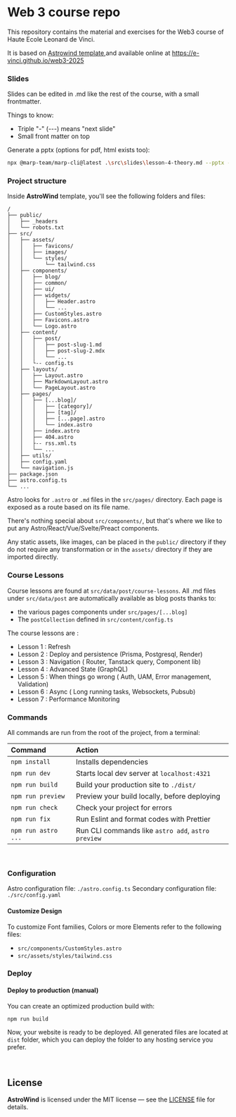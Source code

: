 # Web 3 course repo

This repository contains the material and exercises for the Web3 course of Haute Ecole Leonard de Vinci.

It is based on [Astrowind template](https://astro.build/themes/details/astrowind/),and available online at https://e-vinci.github.io/web3-2025


### Slides

Slides can be edited in .md like the rest of the course, with a small frontmatter.

Things to know:

- Triple "-" (---) means "next slide"
- Small front matter on top

Generate a pptx (options for pdf, html exists too):

````bash
npx @marp-team/marp-cli@latest .\src\slides\lesson-4-theory.md --pptx --o .\src\slides\lesson-4-theory.pptx
````

### Project structure

Inside **AstroWind** template, you'll see the following folders and files:

```
/
├── public/
│   ├── _headers
│   └── robots.txt
├── src/
│   ├── assets/
│   │   ├── favicons/
│   │   ├── images/
│   │   └── styles/
│   │       └── tailwind.css
│   ├── components/
│   │   ├── blog/
│   │   ├── common/
│   │   ├── ui/
│   │   ├── widgets/
│   │   │   ├── Header.astro
│   │   │   └── ...
│   │   ├── CustomStyles.astro
│   │   ├── Favicons.astro
│   │   └── Logo.astro
│   ├── content/
│   │   ├── post/
│   │   │   ├── post-slug-1.md
│   │   │   ├── post-slug-2.mdx
│   │   │   └── ...
│   │   └-- config.ts
│   ├── layouts/
│   │   ├── Layout.astro
│   │   ├── MarkdownLayout.astro
│   │   └── PageLayout.astro
│   ├── pages/
│   │   ├── [...blog]/
│   │   │   ├── [category]/
│   │   │   ├── [tag]/
│   │   │   ├── [...page].astro
│   │   │   └── index.astro
│   │   ├── index.astro
│   │   ├── 404.astro
│   │   ├-- rss.xml.ts
│   │   └── ...
│   ├── utils/
│   ├── config.yaml
│   └── navigation.js
├── package.json
├── astro.config.ts
└── ...
```

Astro looks for `.astro` or `.md` files in the `src/pages/` directory. Each page is exposed as a route based on its file name.

There's nothing special about `src/components/`, but that's where we like to put any Astro/React/Vue/Svelte/Preact components.

Any static assets, like images, can be placed in the `public/` directory if they do not require any transformation or in the `assets/` directory if they are imported directly.

### Course Lessons

Course lessons are found at `src/data/post/course-lessons`.
All .md files under `src/data/post` are automatically available as blog posts thanks to:

- the various pages components under `src/pages/[...blog]`
- The `postCollection` defined in `src/content/config.ts`

The course lessons are :

- Lesson 1 : Refresh
- Lesson 2 : Deploy and persistence (Prisma, Postgresql, Render)
- Lesson 3 : Navigation ( Router, Tanstack query, Component lib)
- Lesson 4 : Advanced State (GraphQL)
- Lesson 5 : When things go wrong ( Auth, UAM, Error management, Validation)
- Lesson 6 : Async ( Long running tasks, Websockets, Pubsub)
- Lesson 7 : Performance Monitoring

### Commands

All commands are run from the root of the project, from a terminal:

| Command             | Action                                             |
| :------------------ | :------------------------------------------------- |
| `npm install`       | Installs dependencies                              |
| `npm run dev`       | Starts local dev server at `localhost:4321`        |
| `npm run build`     | Build your production site to `./dist/`            |
| `npm run preview`   | Preview your build locally, before deploying       |
| `npm run check`     | Check your project for errors                      |
| `npm run fix`       | Run Eslint and format codes with Prettier          |
| `npm run astro ...` | Run CLI commands like `astro add`, `astro preview` |

<br>

### Configuration

Astro configuration file: `./astro.config.ts`
Secondary configuration file: `./src/config.yaml`

#### Customize Design

To customize Font families, Colors or more Elements refer to the following files:

- `src/components/CustomStyles.astro`
- `src/assets/styles/tailwind.css`

### Deploy

#### Deploy to production (manual)

You can create an optimized production build with:

```shell
npm run build
```

Now, your website is ready to be deployed. All generated files are located at
`dist` folder, which you can deploy the folder to any hosting service you
prefer.

<br>

## License

**AstroWind** is licensed under the MIT license — see the [LICENSE](./LICENSE.md) file for details.
